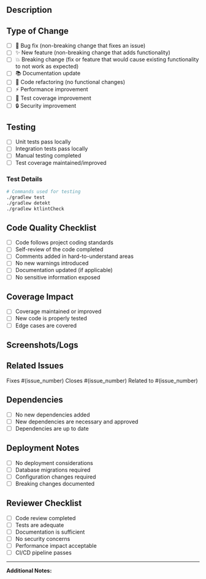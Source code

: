 ## Description
<!-- Provide a brief description of the changes in this PR -->

## Type of Change
<!-- Mark the relevant option with an "x" -->

- [ ] 🐛 Bug fix (non-breaking change that fixes an issue)
- [ ] ✨ New feature (non-breaking change that adds functionality)
- [ ] 💥 Breaking change (fix or feature that would cause existing functionality to not work as expected)
- [ ] 📚 Documentation update
- [ ] 🔧 Code refactoring (no functional changes)
- [ ] ⚡ Performance improvement
- [ ] 🧪 Test coverage improvement
- [ ] 🔒 Security improvement

## Testing
<!-- Describe the tests you ran to verify your changes -->

- [ ] Unit tests pass locally
- [ ] Integration tests pass locally
- [ ] Manual testing completed
- [ ] Test coverage maintained/improved

### Test Details
<!-- Provide specific testing details -->

```bash
# Commands used for testing
./gradlew test
./gradlew detekt
./gradlew ktlintCheck
```

## Code Quality Checklist
<!-- Ensure all items are checked before requesting review -->

- [ ] Code follows project coding standards
- [ ] Self-review of the code completed
- [ ] Comments added in hard-to-understand areas
- [ ] No new warnings introduced
- [ ] Documentation updated (if applicable)
- [ ] No sensitive information exposed

## Coverage Impact
<!-- Check the impact on test coverage -->

- [ ] Coverage maintained or improved
- [ ] New code is properly tested
- [ ] Edge cases are covered

## Screenshots/Logs
<!-- Add screenshots or logs if applicable -->

<!--
Add screenshots here if UI changes are involved
Add logs here if debugging information is relevant
-->

## Related Issues
<!-- Link to related issues -->

Fixes #(issue_number)
Closes #(issue_number)
Related to #(issue_number)

## Dependencies
<!-- List any dependencies this PR has -->

- [ ] No new dependencies added
- [ ] New dependencies are necessary and approved
- [ ] Dependencies are up to date

## Deployment Notes
<!-- Any special deployment considerations -->

- [ ] No deployment considerations
- [ ] Database migrations required
- [ ] Configuration changes required
- [ ] Breaking changes documented

## Reviewer Checklist
<!-- For reviewers -->

- [ ] Code review completed
- [ ] Tests are adequate
- [ ] Documentation is sufficient
- [ ] No security concerns
- [ ] Performance impact acceptable
- [ ] CI/CD pipeline passes

---

**Additional Notes:**
<!-- Add any additional context or notes for reviewers -->
